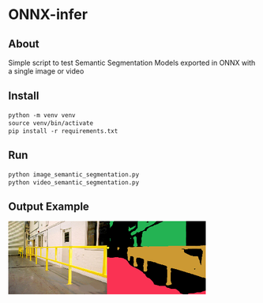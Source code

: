 # ONNX-infer

## About
Simple script to test Semantic Segmentation Models exported in ONNX with a single image or video

## Install
```
python -m venv venv
source venv/bin/activate
pip install -r requirements.txt
```

## Run
```
python image_semantic_segmentation.py
python video_semantic_segmentation.py
```

## Output Example

![alt text](images/InputOutput.png "Title")

